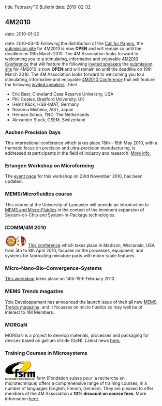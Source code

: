 title: February'10 Bulletin
date: 2010-02-02 

<!--break-->
## 4M2010
date: 2010-01-20 

date: 2010-03-10 
Following the distribution of the [Call for Papers,](/content/1st-Call-Papers.html) the [submission site](/conference/2010/Submission%20Guidelines.html) for 4M2010 is now **OPEN** and will remain so until the deadline on 19th March 2010. The 4M Association looks forward to welcoming you to a stimulating, informative and enjoyable [4M2010 Conference](/conference/2010.html) that will feature the following [invited speakers](/content/Invited-Speakers/1st-Call-Papers.html) the [submission site](/conference/2010/Submission%20Guidelines.html) for 4M2010 is now **OPEN** and will remain so until the deadline on 19th March 2010. The 4M Association looks forward to welcoming you to a stimulating, informative and enjoyable [4M2010 Conference](/conference/2010.html) that will feature the following [invited speakers](/content/Invited-Speakers.html).  .html

* Eric Baer, Cleveland Case Reserve University, USA  
* Phil Coates, Bradford University, UK  
* Heinz Kück, HSG-IMAT, Germany  
* Nozomu Mishima, AIST, Japan 
* Herman Schoo, TNO, The Netherlands  
* Alexander Stuck, CSEM, Switzerland 
### Aachen Precision Days

This international conference which takes place 18th - 19th May 2010, with a thematic focus on precision and ultra-precision manufacturing, is addressed at participants in the field of industry and research. [More info.](/event/2nd-Aachen-Precision-Day.html)  
### Erlangen Workshop on Microforming

The [event page](/event/Erlangen-workshop-microforming.html) for this workshop on 23rd November 2010, has been updated.  
### MEMS/Microfluidics course

This course at the University of Lancaster will provide an introduction to [MEMS and Micro-Fluidics](/event/MEMSMicrofluidics-Cours.html) in the context of the imminent expansion of System-on-Chip and System-in-Package technologies.  
### ICOMM/4M 2010

![ICOMM/4M 2010](/images/icomm_thumb_0.jpg) [This conference](http://www.conferencing.uwex.edu/conferences/ICOMM10/) which takes place in Madison, Wisconsin, USA from 5th to 8th April 2010, focuses on the processes, equipment, and systems for fabricating miniature parts with micro-scale features.  
### Micro-Nano-Bio-Convergence-Systems

[This workshop](/event/Micro-Nano-Bio-Convergence-Systems.html)  takes place on 14th-15th February 2010.  
### MEMS Trends magazine

Yole Developpement has announced the launch issue of their all new [MEMS Trends magazine,](http://www.yole.fr/Download/Mems_Trends1.pdf) and it focusses on micro fluidics so may well be of interest to 4M Members.  
### MORGaN

MORGaN  is a project to develop materials, processes and packaging for devices based on gallium nitride (GaN). Latest news [here.](/content/MORGan-Newsletter-No/MORGan-Newsletter-No.html) 

### Training Courses in Microsystems

![FSRM](/images/FSRM_LOGO_web.gif)
fsrm (Fondation suisse pour la recherche en microtechnique) offers a comprehensive range of training courses, in a number of languages (English, French, German). They are pleased to offer members of the 4M Association a <b>10% discount on course fees.</b> More information [here.](/content/fsrm-training-course/fsrm-training-course.html)